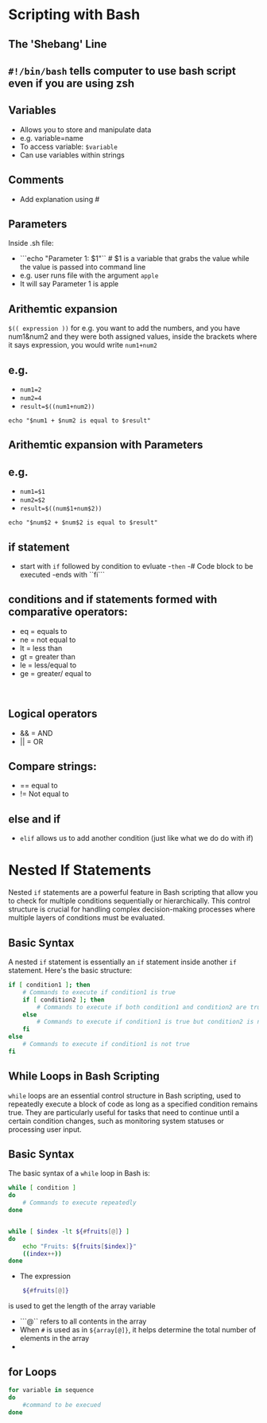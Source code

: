 # Scripting with Bash
## The 'Shebang' Line

```#!/bin/bash``` tells computer to use bash script even if you are using zsh
-

## Variables
- Allows you to store and manipulate data 
- e.g. variable=name
-  To access variable: ```$variable``` 
- Can use variables within strings

## Comments
- Add explanation using #

## Parameters
Inside .sh file:
- ```echo "Parameter 1: $1"`` # $1 is a variable that grabs the value while the value is passed into command line
- e.g. user runs file with the argument ```apple```
- It will say Parameter 1 is apple

## Arithemtic expansion
```$(( expression ))```
for e.g. you want to add the numbers, and you have num1&num2 and they were both assigned values, inside the brackets where it says expression, you would write ```num1+num2```

## e.g.

- ```num1=2```
- ```num2=4```
- ```result=$((num1+num2))```

```echo "$num1 + $num2 is equal to $result"```

## Arithemtic expansion with **Parameters**

## e.g.
- ```num1=$1```
- ```num2=$2```
- ```result=$((num$1+num$2))```

```echo "$num$2 + $num$2 is equal to $result"```

## if statement
- start with ```if``` followed by condition to evluate
-```then```
-# Code block to be executed
-ends with ``fi```
 
## conditions and if statements formed with comparative operators:
- eq = equals to
- ne = not equal to 
- lt = less than
- gt = greater than
- le = less/equal to
- ge = greater/ equal to

<br>

## Logical operators
- && = AND
- || = OR

## Compare strings:
- == equal  to
- != Not equal to 

## else and if
- ```elif``` allows us to add another condition (just like what we do do with if)


# Nested If Statements 

Nested `if` statements are a powerful feature in Bash scripting that allow you to check for multiple conditions sequentially or hierarchically. This control structure is crucial for handling complex decision-making processes where multiple layers of conditions must be evaluated.

## Basic Syntax

A nested `if` statement is essentially an `if` statement inside another `if` statement. Here's the basic structure:

```bash
if [ condition1 ]; then
    # Commands to execute if condition1 is true
    if [ condition2 ]; then
        # Commands to execute if both condition1 and condition2 are true
    else
        # Commands to execute if condition1 is true but condition2 is not
    fi
else
    # Commands to execute if condition1 is not true
fi
```

## While Loops in Bash Scripting

`while` loops are an essential control structure in Bash scripting, used to repeatedly execute a block of code as long as a specified condition remains true. They are particularly useful for tasks that need to continue until a certain condition changes, such as monitoring system statuses or processing user input.

## Basic Syntax

The basic syntax of a `while` loop in Bash is:

```bash
while [ condition ]
do
    # Commands to execute repeatedly
done

```
```bash 

while [ $index -lt ${#fruits[@]} ]
do 
    echo "Fruits: ${fruits[$index]}"
    ((index++))
done
```
- The expression 
```bash
    ${#fruits[@]}
```
is used to get the length of the array variable
- ```@``  refers to all contents in the array
- When ```#``` is used as in ```${array[@]}```, it helps determine the total number of elements in the array
- 




## for Loops

```bash
for variable in sequence
do 
    #command to be execued
done